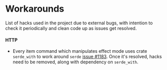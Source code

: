 # Workarounds
List of hacks used in the project due to external bugs, with intention to check it periodically and clean code up as issues get resolved.

#### HTTP
- Every item command which manipulates effect mode uses crate `serde_with` to work around `serde` [issue #1183](https://github.com/serde-rs/serde/issues/1183). Once it's resolved, hacks need to be removed, along with dependency on `serde_with`.
